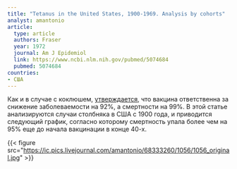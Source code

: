 ```yaml
---
title: "Tetanus in the United States, 1900-1969. Analysis by cohorts"
analyst: amantonio
article:
  type: article
  authors: Fraser
  year: 1972
  journal: Am J Epidemiol
  link: https://www.ncbi.nlm.nih.gov/pubmed/5074684
  pubmed: 5074684
countries:
- США
---
```


Как и в случае с коклюшем, [утверждается](https://www.ncbi.nlm.nih.gov/pubmed/18000199), что вакцина ответственна за снижение заболеваемости на 92%, а смертности на 99%.
В этой статье анализируются случаи столбняка в США с 1900 года, и приводится следующий график, согласно которому смертность упала более чем на 95% еще до начала вакцинации в конце 40-х.

{{< figure src="https://ic.pics.livejournal.com/amantonio/68333260/1056/1056_original.jpg" >}}
